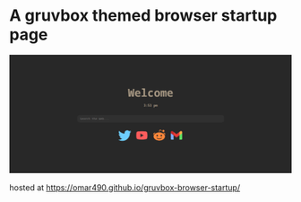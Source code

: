 # A gruvbox themed browser startup page

![screenshot](./screenshot.png)

hosted at https://omar490.github.io/gruvbox-browser-startup/
